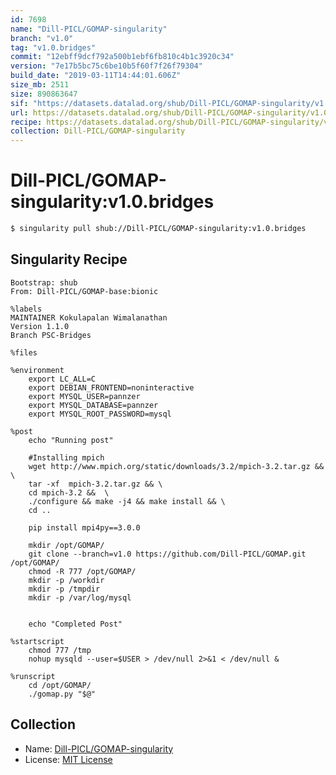 ```yaml
---
id: 7698
name: "Dill-PICL/GOMAP-singularity"
branch: "v1.0"
tag: "v1.0.bridges"
commit: "12ebff9dcf792a500b1ebf6fb810c4b1c3920c34"
version: "7e17b5bc75c6be10b5f60f7f26f79304"
build_date: "2019-03-11T14:44:01.606Z"
size_mb: 2511
size: 890863647
sif: "https://datasets.datalad.org/shub/Dill-PICL/GOMAP-singularity/v1.0.bridges/2019-03-11-12ebff9d-7e17b5bc/7e17b5bc75c6be10b5f60f7f26f79304.simg"
url: https://datasets.datalad.org/shub/Dill-PICL/GOMAP-singularity/v1.0.bridges/2019-03-11-12ebff9d-7e17b5bc/
recipe: https://datasets.datalad.org/shub/Dill-PICL/GOMAP-singularity/v1.0.bridges/2019-03-11-12ebff9d-7e17b5bc/Singularity
collection: Dill-PICL/GOMAP-singularity
---
```


# Dill-PICL/GOMAP-singularity:v1.0.bridges

```bash
$ singularity pull shub://Dill-PICL/GOMAP-singularity:v1.0.bridges
```

## Singularity Recipe

```singularity
Bootstrap: shub 
From: Dill-PICL/GOMAP-base:bionic

%labels
MAINTAINER Kokulapalan Wimalanathan
Version 1.1.0
Branch PSC-Bridges

%files

%environment
    export LC_ALL=C 
    export DEBIAN_FRONTEND=noninteractive
    export MYSQL_USER=pannzer
    export MYSQL_DATABASE=pannzer
    export MYSQL_ROOT_PASSWORD=mysql 

%post
	echo "Running post"

    #Installing mpich
    wget http://www.mpich.org/static/downloads/3.2/mpich-3.2.tar.gz &&  \
    tar -xf  mpich-3.2.tar.gz && \
    cd mpich-3.2 &&  \
    ./configure && make -j4 && make install && \
    cd .. 
    
	pip install mpi4py==3.0.0  

	mkdir /opt/GOMAP/
	git clone --branch=v1.0 https://github.com/Dill-PICL/GOMAP.git /opt/GOMAP/
	chmod -R 777 /opt/GOMAP/
	mkdir -p /workdir
	mkdir -p /tmpdir
	mkdir -p /var/log/mysql
	

	echo "Completed Post"

%startscript
	chmod 777 /tmp
	nohup mysqld --user=$USER > /dev/null 2>&1 < /dev/null &

%runscript
	cd /opt/GOMAP/ 
	./gomap.py "$@"
```

## Collection

 - Name: [Dill-PICL/GOMAP-singularity](https://github.com/Dill-PICL/GOMAP-singularity)
 - License: [MIT License](https://api.github.com/licenses/mit)

